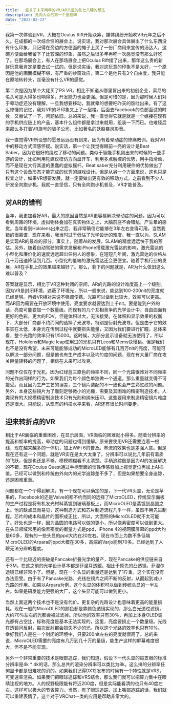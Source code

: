```yaml
---
title: 一些关于未来两年的VR/AR头显的乱七八糟的想法
description: 走向大众的第一个里程碑
date: "2022-02-23"
---
```


我第一次体验到VR，大概在Oculus Rift开始众筹，媒体纷纷开始吹VR元年之后不久。在成都的一次综合性的展会上。说实话，我对那次展会具体展出了什么东西没有什么印象，只记得在旁边的方便面的摊子上买了一份厂商用来宣传的汤达人，这碗方便面给我留下了比较深的印象，虽然之后很多年再吃一次感觉没有那么好吃了。在那场展会上，有人在那场展会上把Oculus Rift摆了出来，那年这么贵的新鲜玩意我肯定是要去试一试的。但是说实话，我对这玩意的印象不是太好，一个原因是他的画面模糊不堪，有严重的纱窗效应，第二个是他只有3个自由度，我只能在原地转转头，丝毫没有什么VR的感觉。

第二次是因为某个大佬买了PS VR，相比不知道从哪里冒出来的初创企业，索尼的名头可是大得多也响得多，开发能力也会更强。但是可惜的是，因为那时候人们对于晕动症还没有理解，一旦我想要移动，我就晕的想要吧昨天的饭吐出来。有了这么惨懂的记忆，我对VR的坏印象又上了一层楼。后面去Facebook的总部面试的时候，又尝试了一下，问题依旧。总的来说，我一直觉得它就是就是一个嫁接在现有的手机供应链上的产品，基本什么组件都是拿过来就用，组装一下而已。也难怪后来那么多打着VR旗号的骗子公司，比如著名的妖股暴风影音。

我一直觉得VR所设想的愿景远远没有到来，因为有着晕动症的惨痛教训，我对VR中的移动方式深感怀疑。说实话，第一个让我觉得眼前一亮的设计是Beat Saber，因为它很好的绕过了移动的问题。类似于智能手机刚出来的时候的一些手游的设计，比如利用陀螺仪模仿方向盘开车，利用多点触控的优势，用手指滑动，而不是现在大行其道的愚蠢的虚拟摇杆。Beat saber充分利用硬件的优势做出了只有这个设备形态才能完成的优秀的游戏设计。但是从另一个方面来说，这也只是权宜之计，如果VR想要发展，就一定要做出更有效的移动方式。之前看到不少人研发全向跑步机，我就一直坚信，只有全向跑步机普及，VR才能普及。

## 对AR的错判

当年，我更加看好AR，最大的原因当然是AR更容易解决晕动症的问题。因为可以看到周围的环境，虚拟物体叠加在真实物体之上，大脑前庭不会错乱，产生晕的感觉。当年看到Hololens出来之后，我非常确信它能够在3年左右变得可用。当然我错的很离谱，现在来看，我当时过于低估了光学设计的难度。我一直以为，SLAM是实现AR的最难的部分。事实上，随着AI的发展，SLAM的精度远远快于我的预估。另外，随着自动驾驶的需求发展和iPhone搭载激光雷达的影响，激光雷达的小型化和廉价化的速度远远超出任何人的想象，在短短几年间，激光雷达的价格从几十万迅速降低到几百。小型化的低端的激光雷达还会更便宜。随着手机行业的发展，AR在手机上的效果越来越好了。那么，剩下的问题就是，AR为什么依旧这么难以普及？

答案就是显示，相比于VR这种封闭的空间，AR的光路的设计难度高上一个级别。因为VR是封闭环境，遮蔽了环境光，所以一般来说，能达到100-200nit的亮度就已经足够。再者VR相对来说不强调便携。光路可以做到比较大，效率可以更高。而AR因为需要在开放环境中使用，亮度要求就要达到上千nit。要是能到户外的话，亮度可能要加一个数量级。而现有的几个互相竞争的光学设计中，自由曲面有更好的色彩，更大的FOV，但是体积过大，无法接受。在体积和显示效果的权衡下，大部分厂商都不约而同的选择了光波导，特别是衍射光波导。但是由于它的效率实在太低，本身光在传到过程中就要损失能量，又因为我们要进行扩瞳，总体来看，整个光路的效率只有1/5000。这时候，大部分显示设备就无法使用了，所以现在，Hololens和Magic leap使用过的光机只有Lcos和Mems快慢镜。但是我们也不是没有希望，未来可能能够成功的MicroLED能够有几百万nit的亮度，可能可以解决一部分问题，但是他也有生产成本以及均匀度的问题，现在有大量厂商在攻关巨量转移的问题了，相信在未来可以攻克。

问题不仅仅在于光机，因为红绿蓝三原色的频率不同，同一个光路很难对不同频率的光作出同样的行为。如果我们为每个颜色单独做一个通道，那么重量就变得不可接受。而且因为生产工艺的误差，三个镜片装配的不一致也会产生彩虹纹的问题。另外，本身这些镜片为了雕刻足够微小的光栅，需要及其困难的精密制造技术。人类现有的大规模精密制造技术只有光刻和纳米压印。这些要用来制造精密镜片难度还是很大。只能说，从现有的科技水平来看，AR还有很长时间要走。

## 迎来转折点的VR

相比于AR面临的重重困难，在显示层面，VR面临的困难就小得多。随着分辨率的提高和帧率的提高，晕动症的问题也得到缓解。原来要使用VR还需要连着一根线，现在越来越多的一体机，加上WiFi 6的普及。串流的效果也是差强人意。但是现在还有这一个问题，就是VR实在是太大太重了。分辨率可以说比几年前有着质的飞跃，但是也还是不够，模模糊糊看不太清楚。手柄追踪倒是因为AI的发展解决的不错，现在Oculus Quest通过手柄里面的惯性传感器加上视觉定位再加上AI插值。已经可以做到和传统由外向内的光学追踪差不多了，但是如果想要全身追踪，还是困难重重。

问题都在一个个得到解决，有一个现在可以确定的是，下一代VR头显，无论是苹果的，Facebook的还是Valve的都不约而同的选择了MicroOLED，传统显示面板的生产过程是将有机发光材料蒸镀到玻璃基板上，而MicroOLED是蒸镀到晶圆之上。他的缺点显而易见，这种制造方式和芯片制造流程几乎一样，虽然不用先进制程。芯片的成本和晶片的面积成正比，所以，大面积的MicroOLED就不太可能了。好处也是一样，因为晶圆的电路可以做的更小，所以像素密度可以做到更大。在头显领域常用的像素密度的衡量方式是ppd，iPhone 4的视网膜屏幕的ppd大约是60多，现有的一些头显的ppd大约在20左右。现在市面上为数不多低端MicroOLED的Arpara的ppd大概在30多，高端的Varjo能到70多。已经达到了人眼无法分辨的程度。

还有一个比较近的突破是Pancake折叠光学的量产，现在Pancake的供应链来自于3M。在这之前的光学设计基本都是菲涅耳透鏡。相比于原先的凸透镜，菲涅尔透镜已经非常小了。但是，现在一个头显的重量还是达到了1斤重，这个实在没有办法忍受。由于有了Pancake光路，光线在镜片之间不断的反射，从而起到减小光路的作用。如果以Arpara为例，这个头显的体积可以做到传统头显的一半左右。如果是研发能力更强的大厂，这个头显可能可以做到更小。

当然上面这两个技术也不是没有代价。更复杂的光路设计也意味着更高的能量损耗。现在一般的MicroOLED的颜色都是靠颜色透镜实现的，那么白光透过滤镜，大约70%左右的光都会被过滤掉。所以他的效率只有30%，再加上本身OLED调光都有占空比，标称亮度是基本无法实现的，这里，亮度要损止一个数量级。光线在透镜间反射，每次反射都会损失不少的光。所以这个光路的效率也只有10%。幸好我们人是在一个封闭的环境中，只要200nit左右的亮度就很高了。总的来说，MicroOLED需要的亮度有几万到几十万的量级，能生产这样的屏幕难度很大，但不是不能实现。

另外一个非常重要的技术是眼部追踪，我们知道，假设下一代头显的每支眼的标准分辨率是4k * 4k的话，那么总共的渲染分辨率可以类比为8k。这么搞的分辨率任何显卡都是很难吃的消的。如果我们记得DX12发布的时候有一个特性就是VRS，可变速率渲染。如果我们把眼球追踪和VRS结合，那么我们就可以把算力集中在眼睛注视的地方。人的视野极限能有将近200度，但是实际能看清的也只有40度左右。这样可以极大的节省算力。当然，有了眼球追踪，加上嘴部追踪的话，我们就可以重建表情了，这个对于VRChat一类的应用是帮助非常大的。